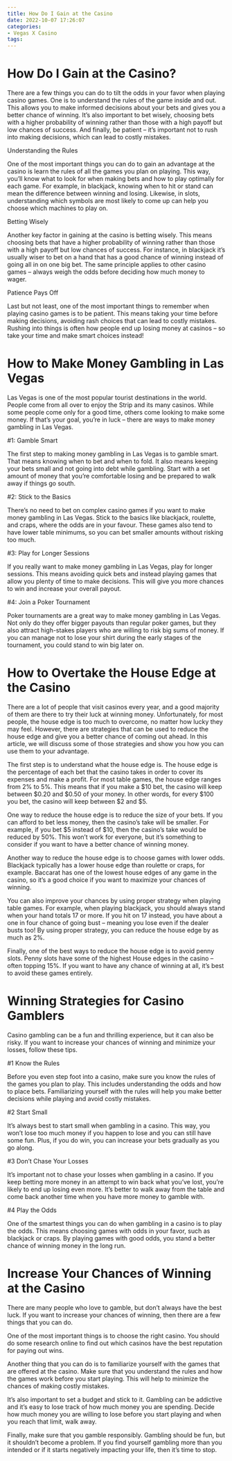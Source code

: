 ```yaml
---
title: How Do I Gain at the Casino
date: 2022-10-07 17:26:07
categories:
- Vegas X Casino
tags:
---
```



#  How Do I Gain at the Casino?

There are a few things you can do to tilt the odds in your favor when playing casino games. One is to understand the rules of the game inside and out. This allows you to make informed decisions about your bets and gives you a better chance of winning. It’s also important to bet wisely, choosing bets with a higher probability of winning rather than those with a high payoff but low chances of success. And finally, be patient – it’s important not to rush into making decisions, which can lead to costly mistakes.

Understanding the Rules

One of the most important things you can do to gain an advantage at the casino is learn the rules of all the games you plan on playing. This way, you’ll know what to look for when making bets and how to play optimally for each game. For example, in blackjack, knowing when to hit or stand can mean the difference between winning and losing. Likewise, in slots, understanding which symbols are most likely to come up can help you choose which machines to play on.

Betting Wisely

Another key factor in gaining at the casino is betting wisely. This means choosing bets that have a higher probability of winning rather than those with a high payoff but low chances of success. For instance, in blackjack it’s usually wiser to bet on a hand that has a good chance of winning instead of going all in on one big bet. The same principle applies to other casino games – always weigh the odds before deciding how much money to wager.

Patience Pays Off

Last but not least, one of the most important things to remember when playing casino games is to be patient. This means taking your time before making decisions, avoiding rash choices that can lead to costly mistakes. Rushing into things is often how people end up losing money at casinos – so take your time and make smart choices instead!

#  How to Make Money Gambling in Las Vegas

Las Vegas is one of the most popular tourist destinations in the world. People come from all over to enjoy the Strip and its many casinos. While some people come only for a good time, others come looking to make some money. If that’s your goal, you’re in luck – there are ways to make money gambling in Las Vegas.

#1: Gamble Smart

The first step to making money gambling in Las Vegas is to gamble smart. That means knowing when to bet and when to fold. It also means keeping your bets small and not going into debt while gambling. Start with a set amount of money that you’re comfortable losing and be prepared to walk away if things go south.

#2: Stick to the Basics

There’s no need to bet on complex casino games if you want to make money gambling in Las Vegas. Stick to the basics like blackjack, roulette, and craps, where the odds are in your favour. These games also tend to have lower table minimums, so you can bet smaller amounts without risking too much.

#3: Play for Longer Sessions

If you really want to make money gambling in Las Vegas, play for longer sessions. This means avoiding quick bets and instead playing games that allow you plenty of time to make decisions. This will give you more chances to win and increase your overall payout.

#4: Join a Poker Tournament

Poker tournaments are a great way to make money gambling in Las Vegas. Not only do they offer bigger payouts than regular poker games, but they also attract high-stakes players who are willing to risk big sums of money. If you can manage not to lose your shirt during the early stages of the tournament, you could stand to win big later on.

#  How to Overtake the House Edge at the Casino

There are a lot of people that visit casinos every year, and a good majority of them are there to try their luck at winning money. Unfortunately, for most people, the house edge is too much to overcome, no matter how lucky they may feel. However, there are strategies that can be used to reduce the house edge and give you a better chance of coming out ahead. In this article, we will discuss some of those strategies and show you how you can use them to your advantage.

The first step is to understand what the house edge is. The house edge is the percentage of each bet that the casino takes in order to cover its expenses and make a profit. For most table games, the house edge ranges from 2% to 5%. This means that if you make a $10 bet, the casino will keep between $0.20 and $0.50 of your money. In other words, for every $100 you bet, the casino will keep between $2 and $5.

One way to reduce the house edge is to reduce the size of your bets. If you can afford to bet less money, then the casino’s take will be smaller. For example, if you bet $5 instead of $10, then the casino’s take would be reduced by 50%. This won’t work for everyone, but it’s something to consider if you want to have a better chance of winning money.

Another way to reduce the house edge is to choose games with lower odds. Blackjack typically has a lower house edge than roulette or craps, for example. Baccarat has one of the lowest house edges of any game in the casino, so it’s a good choice if you want to maximize your chances of winning.

You can also improve your chances by using proper strategy when playing table games. For example, when playing blackjack, you should always stand when your hand totals 17 or more. If you hit on 17 instead, you have about a one in four chance of going bust – meaning you lose even if the dealer busts too! By using proper strategy, you can reduce the house edge by as much as 2%.

Finally, one of the best ways to reduce the house edge is to avoid penny slots. Penny slots have some of the highest House edges in the casino – often topping 15%. If you want to have any chance of winning at all, it’s best to avoid these games entirely.

#  Winning Strategies for Casino Gamblers

Casino gambling can be a fun and thrilling experience, but it can also be risky. If you want to increase your chances of winning and minimize your losses, follow these tips.

#1 Know the Rules

Before you even step foot into a casino, make sure you know the rules of the games you plan to play. This includes understanding the odds and how to place bets. Familiarizing yourself with the rules will help you make better decisions while playing and avoid costly mistakes.

#2 Start Small

It’s always best to start small when gambling in a casino. This way, you won’t lose too much money if you happen to lose and you can still have some fun. Plus, if you do win, you can increase your bets gradually as you go along.

#3 Don’t Chase Your Losses

It’s important not to chase your losses when gambling in a casino. If you keep betting more money in an attempt to win back what you’ve lost, you’re likely to end up losing even more. It’s better to walk away from the table and come back another time when you have more money to gamble with.

#4 Play the Odds

One of the smartest things you can do when gambling in a casino is to play the odds. This means choosing games with odds in your favor, such as blackjack or craps. By playing games with good odds, you stand a better chance of winning money in the long run.

#  Increase Your Chances of Winning at the Casino

There are many people who love to gamble, but don’t always have the best luck. If you want to increase your chances of winning, then there are a few things that you can do.

One of the most important things is to choose the right casino. You should do some research online to find out which casinos have the best reputation for paying out wins.

Another thing that you can do is to familiarize yourself with the games that are offered at the casino. Make sure that you understand the rules and how the games work before you start playing. This will help to minimize the chances of making costly mistakes.

It’s also important to set a budget and stick to it. Gambling can be addictive and it’s easy to lose track of how much money you are spending. Decide how much money you are willing to lose before you start playing and when you reach that limit, walk away.

Finally, make sure that you gamble responsibly. Gambling should be fun, but it shouldn’t become a problem. If you find yourself gambling more than you intended or if it starts negatively impacting your life, then it’s time to stop.